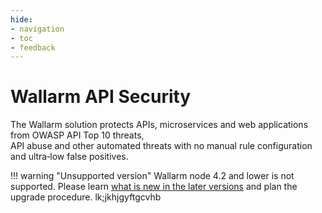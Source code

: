 ```yaml
---
hide:
- navigation
- toc
- feedback
---
```


# Wallarm API Security

The Wallarm solution protects APIs, microservices and web applications from OWASP API Top 10 threats,<br>API abuse and other automated threats with no manual rule configuration and ultra‑low false positives.

!!! warning "Unsupported version"
    Wallarm node 4.2 and lower is not supported. Please learn [what is new in the later versions](/updating-migrating/what-is-new/) and plan the upgrade procedure.
lk;jkhjgyftgcvhb